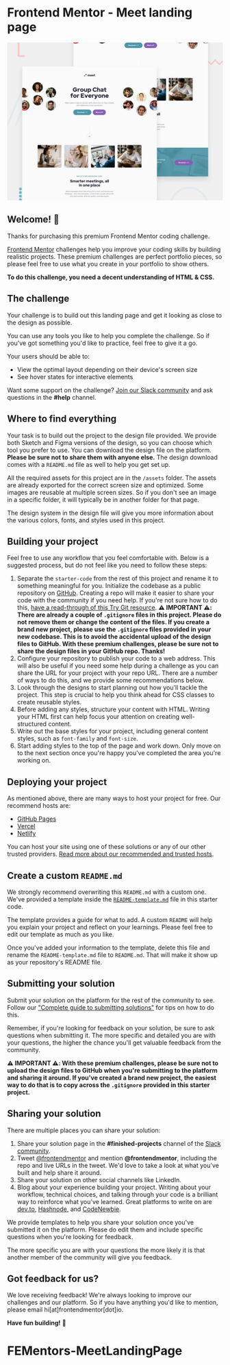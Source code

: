 # Frontend Mentor - Meet landing page

![Design preview for the Meet landing page coding challenge](./preview.jpg)

## Welcome! 👋

Thanks for purchasing this premium Frontend Mentor coding challenge.

[Frontend Mentor](https://www.frontendmentor.io) challenges help you improve your coding skills by building realistic projects. These premium challenges are perfect portfolio pieces, so please feel free to use what you create in your portfolio to show others.

**To do this challenge, you need a decent understanding of HTML & CSS.**

## The challenge

Your challenge is to build out this landing page and get it looking as close to the design as possible.

You can use any tools you like to help you complete the challenge. So if you've got something you'd like to practice, feel free to give it a go.

Your users should be able to:

- View the optimal layout depending on their device's screen size
- See hover states for interactive elements

Want some support on the challenge? [Join our Slack community](https://www.frontendmentor.io/slack) and ask questions in the **#help** channel.

## Where to find everything

Your task is to build out the project to the design file provided. We provide both Sketch and Figma versions of the design, so you can choose which tool you prefer to use. You can download the design file on the platform. **Please be sure not to share them with anyone else.** The design download comes with a `README.md` file as well to help you get set up.

All the required assets for this project are in the `/assets` folder. The assets are already exported for the correct screen size and optimized. Some images are reusable at multiple screen sizes. So if you don't see an image in a specific folder, it will typically be in another folder for that page.

The design system in the design file will give you more information about the various colors, fonts, and styles used in this project.

## Building your project

Feel free to use any workflow that you feel comfortable with. Below is a suggested process, but do not feel like you need to follow these steps:

1. Separate the `starter-code` from the rest of this project and rename it to something meaningful for you. Initialize the codebase as a public repository on [GitHub](https://github.com/). Creating a repo will make it easier to share your code with the community if you need help. If you're not sure how to do this, [have a read-through of this Try Git resource](https://try.github.io/). **⚠️ IMPORTANT ⚠️: There are already a couple of `.gitignore` files in this project. Please do not remove them or change the content of the files. If you create a brand new project, please use the `.gitignore` files provided in your new codebase. This is to avoid the accidental upload of the design files to GitHub. With these premium challenges, please be sure not to share the design files in your GitHub repo. Thanks!**
2. Configure your repository to publish your code to a web address. This will also be useful if you need some help during a challenge as you can share the URL for your project with your repo URL. There are a number of ways to do this, and we provide some recommendations below.
3. Look through the designs to start planning out how you'll tackle the project. This step is crucial to help you think ahead for CSS classes to create reusable styles.
4. Before adding any styles, structure your content with HTML. Writing your HTML first can help focus your attention on creating well-structured content.
5. Write out the base styles for your project, including general content styles, such as `font-family` and `font-size`.
6. Start adding styles to the top of the page and work down. Only move on to the next section once you're happy you've completed the area you're working on.

## Deploying your project

As mentioned above, there are many ways to host your project for free. Our recommend hosts are:

- [GitHub Pages](https://pages.github.com/)
- [Vercel](https://vercel.com/)
- [Netlify](https://www.netlify.com/)

You can host your site using one of these solutions or any of our other trusted providers. [Read more about our recommended and trusted hosts](https://medium.com/frontend-mentor/frontend-mentor-trusted-hosting-providers-bf000dfebe).

## Create a custom `README.md`

We strongly recommend overwriting this `README.md` with a custom one. We've provided a template inside the [`README-template.md`](./README-template.md) file in this starter code.

The template provides a guide for what to add. A custom `README` will help you explain your project and reflect on your learnings. Please feel free to edit our template as much as you like.

Once you've added your information to the template, delete this file and rename the `README-template.md` file to `README.md`. That will make it show up as your repository's README file.

## Submitting your solution

Submit your solution on the platform for the rest of the community to see. Follow our ["Complete guide to submitting solutions"](https://medium.com/frontend-mentor/a-complete-guide-to-submitting-solutions-on-frontend-mentor-ac6384162248) for tips on how to do this.

Remember, if you're looking for feedback on your solution, be sure to ask questions when submitting it. The more specific and detailed you are with your questions, the higher the chance you'll get valuable feedback from the community.

**⚠️ IMPORTANT ⚠️: With these premium challenges, please be sure not to upload the design files to GitHub when you're submitting to the platform and sharing it around. If you've created a brand new project, the easiest way to do that is to copy across the `.gitignore` provided in this starter project.**

## Sharing your solution

There are multiple places you can share your solution:

1. Share your solution page in the **#finished-projects** channel of the [Slack community](https://www.frontendmentor.io/slack). 
2. Tweet [@frontendmentor](https://twitter.com/frontendmentor) and mention **@frontendmentor**, including the repo and live URLs in the tweet. We'd love to take a look at what you've built and help share it around.
3. Share your solution on other social channels like LinkedIn.
4. Blog about your experience building your project. Writing about your workflow, technical choices, and talking through your code is a brilliant way to reinforce what you've learned. Great platforms to write on are [dev.to](https://dev.to/), [Hashnode](https://hashnode.com/), and [CodeNewbie](https://community.codenewbie.org/).

We provide templates to help you share your solution once you've submitted it on the platform. Please do edit them and include specific questions when you're looking for feedback. 

The more specific you are with your questions the more likely it is that another member of the community will give you feedback.

## Got feedback for us?

We love receiving feedback! We're always looking to improve our challenges and our platform. So if you have anything you'd like to mention, please email hi[at]frontendmentor[dot]io.

**Have fun building!** 🚀
# FEMentors-MeetLandingPage
